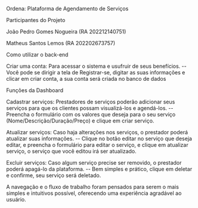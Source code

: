 Ordena: Plataforma de Agendamento de Serviços

Participantes do Projeto

João Pedro Gomes Nogueira (RA 202212140751)

Matheus Santos Lemos (RA 202202673757)

Como utilizar o back-end

Criar uma conta: Para acessar o sistema e usufruir de seus benefícios.
--Você pode se dirigir a tela de Registrar-se, digitar as suas informações e clicar em criar conta, a sua conta será criada no banco de dados


Funções da Dashboard

Cadastrar serviços: Prestadores de serviços poderão adicionar seus serviços para que os clientes possam visualizá-los e agendá-los.
-- Preencha o formulário com os valores que deseja para o seu serviço (Nome/Descrição/Duração/Preço) e clique em criar serviço.

Atualizar serviços: Caso haja alterações nos serviços, o prestador poderá atualizar suas informações.
-- Clique no botão editar no serviço que deseja editar, e preencha o formulário para editar o serviço, e clique em atualizar serviço, o serviço que você editou irá ser atualizado.

Excluir serviços: Caso algum serviço precise ser removido, o prestador poderá apagá-lo da plataforma.
-- Bem simples e prático, clique em deletar e confirme, seu serviço será deletado.

A navegação e o fluxo de trabalho foram pensados para serem o mais simples e intuitivos possível, oferecendo uma experiência agradável ao usuário.
